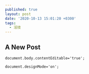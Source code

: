 ```yaml
---
published: true
layout: post
date: '2020-10-13 15:01:20 +0300'
tags:
  - 淫技
---
```

## A New Post

`document.body.contentEditable='true';`

`document.designMode='on';`
